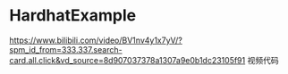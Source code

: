 # HardhatExample
 https://www.bilibili.com/video/BV1nv4y1x7yV/?spm_id_from=333.337.search-card.all.click&vd_source=8d907037378a1307a9e0b1dc23105f91 视频代码

